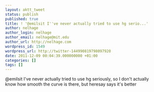 ```yaml
---
layout: aktt_tweet
status: publish
published: true
title: ! '@emilsit I''ve never actually tried to use hg serio...'
author: nelhage
author_login: nelhage
author_email: nelhage@mit.edu
author_url: http://nelhage.com
wordpress_id: 1549
wordpress_url: http://twitter-144990819798097920
date: 2011-12-09 00:04:39.000000000 +01:00
categories: []
tags: []
---
```

@emilsit I've never actually tried to use hg seriously, so I don't actually know how smooth the curve is there, but heresay says it's better
